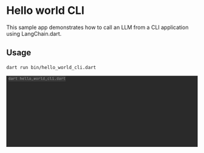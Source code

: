 # Hello world CLI

This sample app demonstrates how to call an LLM from a CLI application using LangChain.dart.

## Usage

```bash
dart run bin/hello_world_cli.dart
```

![Hello world CLI](hello_world_cli.gif)
